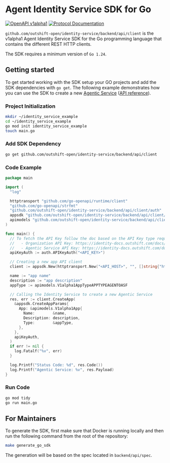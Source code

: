 # Agent Identity Service SDK for Go

[![OpenAPI v1alpha1](https://img.shields.io/badge/OpenAPI-v1alpha1-blue)](https://identity-docs.outshift.com/openapi/service/v1alpha1)
[![Protocol Documentation](https://img.shields.io/badge/Protocol-Documentation-blue)](https://identity-docs.outshift.com/protodocs/outshift/identity/service/v1alpha1/app.proto)

`github.com/outshift-open/identity-service/backend/api/client` is the v1alpha1 Agent Identity Service SDK for the Go programming language that contains the different REST HTTP clients.

The SDK requires a minimum version of `Go 1.24`.

## Getting started

To get started working with the SDK setup your GO projects and add the SDK dependencies with `go get`. The following example demonstrates how you can use the SDK to create a new [Agentic Service](https://identity-docs.outshift.com/docs/agentic-service) ([API reference](https://identity-docs.outshift.com/openapi/service/v1alpha1#tag/appservice/post/v1alpha1/apps)).

### Project Initialization

```sh
mkdir ~/identity_service_example
cd ~/identity_service_example
go mod init identity_service_example
touch main.go
```

### Add SDK Dependency

```sh
go get github.com/outshift-open/identity-service/backend/api/client
```

### Code Example

```go
package main

import (
  "log"

  httptransport "github.com/go-openapi/runtime/client"
  "github.com/go-openapi/strfmt"
  "github.com/outshift-open/identity-service/backend/api/client/auth"
  appsdk "github.com/outshift-open/identity-service/backend/api/client/client/app"
  apimodels "github.com/outshift-open/identity-service/backend/api/client/models"
)

func main() {
  // To fetch the API Key follow the doc based on the API Key type required by the endpoint:
  //   - Organization API Key: https://identity-docs.outshift.com/docs/api#organization-api-key
  //   - Agentic Service API Key: https://identity-docs.outshift.com/docs/api#agentic-service-api-key
  apiKeyAuth := auth.APIKeyAuth("<API_KEY>")

  // Creating a new app API client
  client := appsdk.New(httptransport.New("<API_HOST>", "", []string{"http"}), strfmt.Default)

  name := "app name"
  description := "app description"
  appType := apimodels.V1alpha1AppTypeAPPTYPEAGENTOASF

  // Calling the Identity Service to create a new Agentic Service
  res, err := client.CreateApp(
    &appsdk.CreateAppParams{
      App: &apimodels.V1alpha1App{
        Name:        &name,
        Description: description,
        Type:        &appType,
      },
    },
    apiKeyAuth,
  )
  if err != nil {
    log.Fatalf("%v", err)
  }

  log.Printf("Status Code: %d", res.Code())
  log.Printf("Agentic Service: %v", res.Payload)
}
```

### Run Code

```sh
go mod tidy
go run main.go
```

## For Maintainers

To generate the SDK, first make sure that Docker is running locally and then run the following command from the root of the repository:

```sh
make generate_go_sdk
```

The generation will be based on the spec located in `backend/api/spec`.
